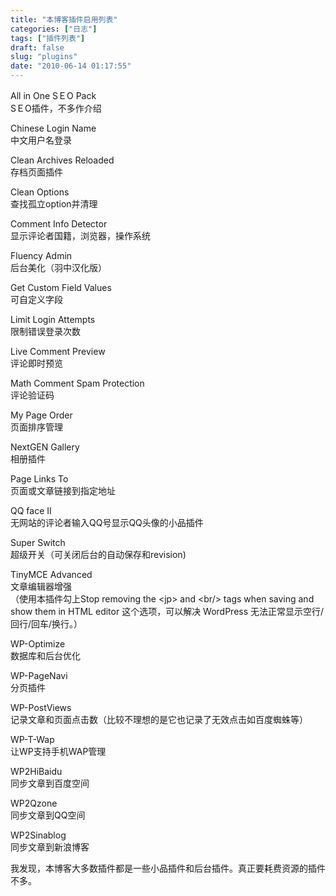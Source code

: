 ```yaml
---
title: "本博客插件启用列表"
categories: ["日志"]
tags: ["插件列表"]
draft: false
slug: "plugins"
date: "2010-06-14 01:17:55"
---
```


<p>All in One SＥO Pack    <br />
 SＥO插件，不多作介绍</p>

<p>Chinese Login Name    <br />
 中文用户名登录</p>

<p>Clean Archives Reloaded    <br />
 存档页面插件</p>

<p>Clean Options    <br />
 查找孤立option并清理</p>

<p>Comment Info Detector    <br />
 显示评论者国籍，浏览器，操作系统</p>

<p>Fluency Admin    <br />
 后台美化（羽中汉化版）</p>

<p>Get Custom Field Values    <br />
 可自定义字段</p>

<p>Limit Login Attempts    <br />
 限制错误登录次数</p>

<p>Live Comment Preview    <br />
 评论即时预览</p>

<p>Math Comment Spam Protection    <br />
 评论验证码</p>

<p>My Page Order    <br />
 页面排序管理</p>

<p>NextGEN Gallery    <br />
 相册插件</p>

<p>Page Links To    <br />
 页面或文章链接到指定地址</p>

<p>QQ face II    <br />
 无网站的评论者输入QQ号显示QQ头像的小品插件</p>

<p>Super Switch    <br />
 超级开关（可关闭后台的自动保存和revision)</p>

<p>TinyMCE Advanced    <br />
 文章编辑器增强<br />
 （使用本插件勾上Stop removing the &lt;jp&gt; and &lt;br/&gt; tags when saving and show them in HTML editor 这个选项，可以解决 WordPress 无法正常显示空行/回行/回车/换行。）</p>

<p>WP-Optimize    <br />
 数据库和后台优化</p>

<p>WP-PageNavi    <br />
 分页插件</p>

<p>WP-PostViews    <br />
 记录文章和页面点击数（比较不理想的是它也记录了无效点击如百度蜘蛛等）</p>

<p>WP-T-Wap    <br />
 让WP支持手机WAP管理</p>

<p>WP2HiBaidu    <br />
 同步文章到百度空间</p>

<p>WP2Qzone    <br />
 同步文章到QQ空间</p>

<p>WP2Sinablog    <br />
 同步文章到新浪博客</p>

<p>我发现，本博客大多数插件都是一些小品插件和后台插件。真正要耗费资源的插件不多。</p>
